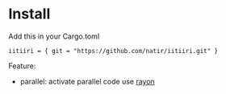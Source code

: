 # Install

Add this in your Cargo.toml
```
iitiiri = { git = "https://github.com/natir/iitiiri.git" }
```

Feature:
- parallel: activate parallel code use [rayon](https://github.com/rayon-rs/rayon)
